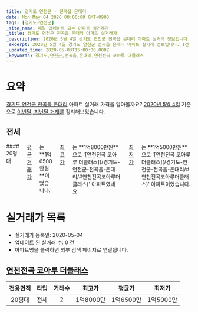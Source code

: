 ```yaml
---
title: 경기도 연천군 - 전곡읍 은대리
date: Mon May 04 2020 00:00:00 GMT+0900
tags: [경기도-연천군]
_site_name: 매일 업데이트 되는 아파트 실거래가
_title: 경기도 연천군 전곡읍 은대리 아파트 실거래가
_description: 2020년 5월 4일 경기도 연천군 전곡읍 은대리 아파트 실거래 정보입니다. 1건 아파트 정보가 있습니다.
_excerpt: 2020년 5월 4일 경기도 연천군 전곡읍 은대리 아파트 실거래 정보입니다. 1건 아파트 정보가 있습니다.
_updated_time: 2020-05-03T15:00:00.000Z
_keywords: 경기도,연천군,전곡읍,은대리,연천전곡 코아루 더클래스
---
```





# 요약
<ins>경기도 연천군 전곡읍 은대리</ins> 아파트 실거래 가격을 알아볼까요? <ins>2020년 5월 4일</ins> 기준으로 <ins>이번달, 지난달 거래</ins>를 정리해보았습니다.

## 전세
<div class="container">
<div class="twelve columns" markdown="1">
#### 20평대
<ins>평균 거래가</ins>는 **1억6500만원**이었습니다. <ins>최고가</ins>는 **1억8000만원**으로 '[연천전곡 코아루 더클래스](/경기도-연천군-전곡읍-은대리/#연천전곡코아루더클래스)' 아파트였네요. <ins>최저가</ins>는 **1억5000만원**으로 '[연천전곡 코아루 더클래스](/경기도-연천군-전곡읍-은대리/#연천전곡코아루더클래스)' 아파트이었습니다.
</div>
</div>



# 실거래가 목록
- 실거래가 등록일: 2020-05-04
- 업데이트 된 실거래 수: 0 건
- 아파트명을 클릭하면 외부 검색 페이지로 연결됩니다.

## [연천전곡 코아루 더클래스](#연천전곡코아루더클래스)

|전용면적|타입|거래수|최고가|평균가|최저가|
|:---:|:---:|:---:|:---:|:---:|:---:|
|20평대|<span class="deal-type-2">전세</span>|2|1억8000만|1억6500만|1억5000만|

<br/>



